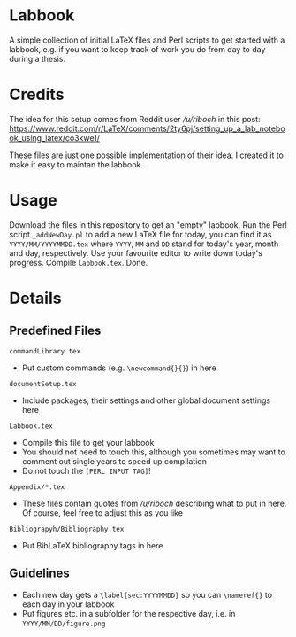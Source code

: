 # Labbook
A simple collection of initial LaTeX files and Perl scripts to get started with a labbook, e.g. if you want to keep track of work you do from day to day during a thesis.

# Credits
The idea for this setup comes from Reddit user */u/riboch* in this post: https://www.reddit.com/r/LaTeX/comments/2ty6pj/setting_up_a_lab_notebook_using_latex/co3kwe1/

These files are just one possible implementation of their idea. I created it to make it easy to maintan the labbook.

# Usage
Download the files in this repository to get an "empty" labbook. Run the Perl script `_addNewDay.pl` to add a new LaTeX file for today, you can find it as `YYYY/MM/YYYYMMDD.tex` where `YYYY`, `MM` and `DD` stand for today's year, month and day, respectively. Use your favourite editor to write down today's progress. Compile `Labbook.tex`. Done.

# Details
## Predefined Files
`commandLibrary.tex`
* Put custom commands (e.g. `\newcommand{}{}`) in here

`documentSetup.tex`
* Include packages, their settings and other global document settings here

`Labbook.tex`
* Compile this file to get your labbook
* You should not need to touch this, although you sometimes may want to comment out single years to speed up compilation
* Do not touch the `[PERL INPUT TAG]`!

`Appendix/*.tex`
* These files contain quotes from */u/riboch* describing what to put in here. Of course, feel free to adjust this as you like

`Bibliograpyh/Bibliography.tex`
* Put BibLaTeX bibliography tags in here

## Guidelines
* Each new day gets a `\label{sec:YYYYMMDD}` so you can `\nameref{}` to each day in your labbook
* Put figures etc. in a subfolder for the respective day, i.e. in `YYYY/MM/DD/figure.png`
